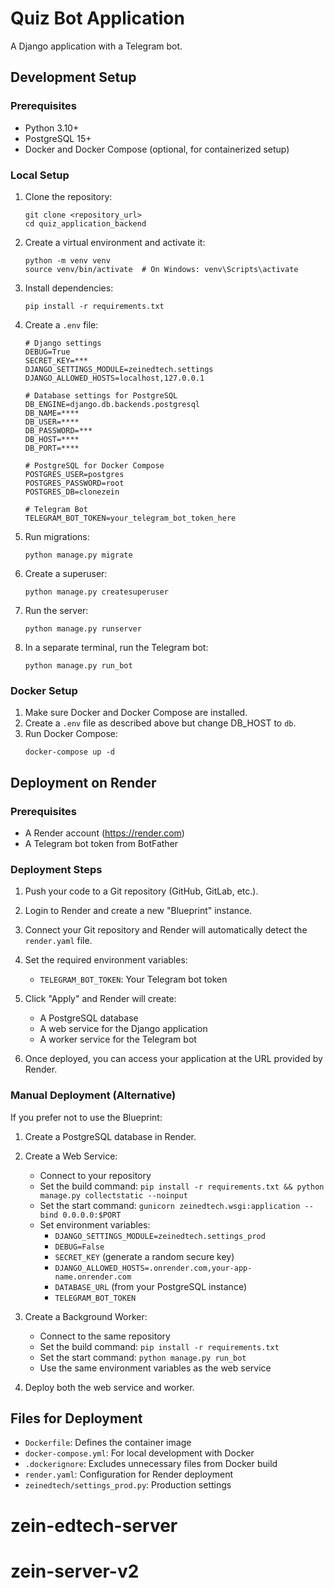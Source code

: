 # Quiz Bot Application

A Django application with a Telegram bot.

## Development Setup

### Prerequisites

- Python 3.10+
- PostgreSQL 15+
- Docker and Docker Compose (optional, for containerized setup)

### Local Setup

1. Clone the repository:
   ```
   git clone <repository_url>
   cd quiz_application_backend
   ```

2. Create a virtual environment and activate it:
   ```
   python -m venv venv
   source venv/bin/activate  # On Windows: venv\Scripts\activate
   ```

3. Install dependencies:
   ```
   pip install -r requirements.txt
   ```

4. Create a `.env` file:
   ```
   # Django settings
   DEBUG=True
   SECRET_KEY=***
   DJANGO_SETTINGS_MODULE=zeinedtech.settings
   DJANGO_ALLOWED_HOSTS=localhost,127.0.0.1

   # Database settings for PostgreSQL
   DB_ENGINE=django.db.backends.postgresql
   DB_NAME=****
   DB_USER=****
   DB_PASSWORD=***
   DB_HOST=****
   DB_PORT=****

   # PostgreSQL for Docker Compose
   POSTGRES_USER=postgres
   POSTGRES_PASSWORD=root
   POSTGRES_DB=clonezein

   # Telegram Bot
   TELEGRAM_BOT_TOKEN=your_telegram_bot_token_here
   ```

5. Run migrations:
   ```
   python manage.py migrate
   ```

6. Create a superuser:
   ```
   python manage.py createsuperuser
   ```

7. Run the server:
   ```
   python manage.py runserver
   ```

8. In a separate terminal, run the Telegram bot:
   ```
   python manage.py run_bot
   ```

### Docker Setup

1. Make sure Docker and Docker Compose are installed.
2. Create a `.env` file as described above but change DB_HOST to `db`.
3. Run Docker Compose:
   ```
   docker-compose up -d
   ```

## Deployment on Render

### Prerequisites

- A Render account (https://render.com)
- A Telegram bot token from BotFather

### Deployment Steps

1. Push your code to a Git repository (GitHub, GitLab, etc.).

2. Login to Render and create a new "Blueprint" instance.

3. Connect your Git repository and Render will automatically detect the `render.yaml` file.

4. Set the required environment variables:
   - `TELEGRAM_BOT_TOKEN`: Your Telegram bot token

5. Click "Apply" and Render will create:
   - A PostgreSQL database
   - A web service for the Django application
   - A worker service for the Telegram bot

6. Once deployed, you can access your application at the URL provided by Render.

### Manual Deployment (Alternative)

If you prefer not to use the Blueprint:

1. Create a PostgreSQL database in Render.

2. Create a Web Service:
   - Connect to your repository
   - Set the build command: `pip install -r requirements.txt && python manage.py collectstatic --noinput`
   - Set the start command: `gunicorn zeinedtech.wsgi:application --bind 0.0.0.0:$PORT`
   - Set environment variables:
     - `DJANGO_SETTINGS_MODULE=zeinedtech.settings_prod`
     - `DEBUG=False`
     - `SECRET_KEY` (generate a random secure key)
     - `DJANGO_ALLOWED_HOSTS=.onrender.com,your-app-name.onrender.com`
     - `DATABASE_URL` (from your PostgreSQL instance)
     - `TELEGRAM_BOT_TOKEN`

3. Create a Background Worker:
   - Connect to the same repository
   - Set the build command: `pip install -r requirements.txt`
   - Set the start command: `python manage.py run_bot`
   - Use the same environment variables as the web service

4. Deploy both the web service and worker.

## Files for Deployment

- `Dockerfile`: Defines the container image
- `docker-compose.yml`: For local development with Docker
- `.dockerignore`: Excludes unnecessary files from Docker build
- `render.yaml`: Configuration for Render deployment
- `zeinedtech/settings_prod.py`: Production settings
# zein-edtech-server
# zein-server-v2
